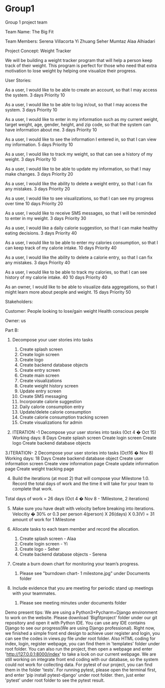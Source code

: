 # Group1
Group 1 project team

Team Name: The Big Fit

Team Members:
Serena Villacorta
Yi Zhuang
Seher Mumtaz
Alaa Alhiadari


Project Concept: Weight Tracker

We will be building a weight tracker program that will help a person keep track of their weight. This program is perfect for those who need that extra motivation to lose weight by helping one visualize their progress.


User Stories:

As a user, I would like to be able to create an account, so that I may access the system.
3 days
Priority 10

As a user, I would like to be able to log in/out, so that I may access the system.
3 days
Priority 10

As a user, I would like to enter in my information such as my current weight, target weight, age, gender, height, and zip code, so that the system can have information about me.
3 days
Priority 10

As a user, I would like to see the information I entered in, so that I can view my information.
5 days
Priority 10

As a user, I would like to track my weight, so that can see a history of my weight.
3 days
Priority 10

As a user, I would like to be able to update my information, so that I may make changes.
3 days
Priority 20

As a user, I would like the ability to delete a weight entry, so that I can fix any mistakes.
3 days
Priority 20

As a user, I would like to see visualizations, so that I can see my progress over time
10 days
Priority 20

As a user, I would like to receive SMS messages, so that I will be reminded to enter in my weight.
3 days
Priority 30

As a user, I would like a daily calorie suggestion, so that I can make healthy eating decisions.
3 days
Priority 40

As a user, I would like to be able to enter my calories consumption, so that I can keep track of my calorie intake.
10 days
Priority 40

As a user, I would like the ability to delete a calorie entry, so that I can fix any mistakes.
3 days
Priority 40

As a user, I would like to be able to track my calories, so that I can see history of my calorie intake. 40
10 days
Priority 40

As an owner, I would like to be able to visualize data aggregations, so that I might learn more about people and weight.
15 days
Priority 50



Stakeholders:

Customer:
People looking to lose/gain weight
Health conscious people

Owner: us


Part B:
1. Decompose your user stories into tasks
    1. Create splash screen
    2. Create login screen
    3. Create logo
    4. Create backend database objects
    5. Create entry screen
    5. Create main screen
    6. Create visualizations
    7. Create weight history screen
    8. Update entry screen
    9. Create SMS messaging
    10. Incorporate calorie suggestion
    11. Daily calorie consumption entry
    12. Update/delete calorie consumption
    13. Create calorie consumption tracking screen
    14. Create visualizations for admin


2. ITERATION -1  Decompose your user stories into tasks (Oct 4 � Oct 15)
Working days: 8 Days
Create splash screen
Create login screen
Create logo
Create backend database objects

3.ITERATION- 2  Decompose your user stories into tasks (Oct16 � Nov 8)
Working days: 18 Days
Create backend database object
Create user information screen
Create view information page
Create update information page
Create weight tracking page


4. Build the iterations (at most 2) that will compose your Milestone 1.0. Record the total days of work and the time it will take for your team to complete that work.

Total days of work = 26 days (Oct 4 � Nov 8  - 1Milestone, 2 iterations)


5. Make sure you have dealt with velocity before breaking into iterations.
             Velocitiy � 30% or 0.3 per person
        4(person) X 26(days) X 0.3(V)  = 31 amount of work for 1      Milestone


6. Allocate tasks to each team member and record the allocation.
    1. Create splash screen - Alaa
    2. Create login screen - Yi
    3. Create logo  - Seher
    4. Create backend database objects - Serena


7. Create a burn down chart for monitoring your team’s progress.

    1. Please see "burndown chart- 1 milestone.jpg" under Documents folder

8. Include evidence that you are meeting for periodic stand up meetings with your teammates.
    1. Please see meeting minutes under documents folder

Demo present tips:
We are using a Python3+Pycharm+Django environment to work on the website. Please download 'Bigfitproject' folder under our git repository and open it with Python IDE. You can use any IDE contains Django to see our progress(We are using Django professional).
Right now, we finished a simple front end design to achieve user register and login, you can see the codes in views.py file under root folder.
Also HTML coding for index, login, register webpage, you can find them in 'templates' folder under root folder.
You can also run the project, then open a webpage and enter 'http://127.0.0.1:8000/index' to take a look on our current webpage. We are still working on integrate front end coding with our database, so the system could not work for collecting data.
For pytest of our project, you can find them in the folder 'tests'. 
For running pytest, please open the terminal first, and enter 'pip install pytest-django' under root folder.
then, just enter 'pytest' under root folder to see the pytest result.